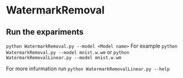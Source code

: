 # WatermarkRemoval


## Run the expariments
`python WatermarkRemoval.py --model <Model name>` 
For example 
`python WatermarkRemoval.py --model mnist.w.wm` 
or 
`python WatermarkRemovalLinear.py --model mnist.w.wm` 

For more infurmation run 
`python WatermarkRemovalLinear.py --help` 
